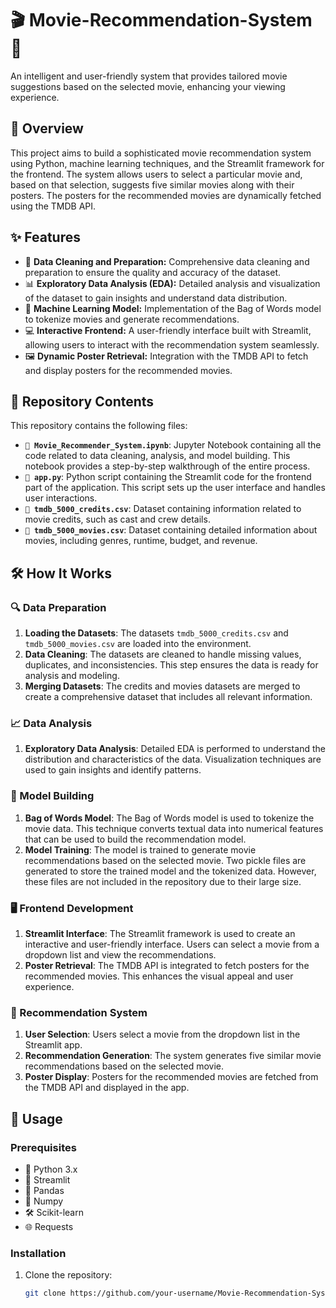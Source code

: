 # 🎬 Movie-Recommendation-System 🎥

An intelligent and user-friendly system that provides tailored movie suggestions based on the selected movie, enhancing your viewing experience.

## 📖 Overview

This project aims to build a sophisticated movie recommendation system using Python, machine learning techniques, and the Streamlit framework for the frontend. The system allows users to select a particular movie and, based on that selection, suggests five similar movies along with their posters. The posters for the recommended movies are dynamically fetched using the TMDB API.

## ✨ Features

- 🧹 **Data Cleaning and Preparation:** Comprehensive data cleaning and preparation to ensure the quality and accuracy of the dataset.
- 📊 **Exploratory Data Analysis (EDA):** Detailed analysis and visualization of the dataset to gain insights and understand data distribution.
- 🧠 **Machine Learning Model:** Implementation of the Bag of Words model to tokenize movies and generate recommendations.
- 💻 **Interactive Frontend:** A user-friendly interface built with Streamlit, allowing users to interact with the recommendation system seamlessly.
- 🖼️ **Dynamic Poster Retrieval:** Integration with the TMDB API to fetch and display posters for the recommended movies.

## 📁 Repository Contents

This repository contains the following files:

- **`📓 Movie_Recommender_System.ipynb`**: Jupyter Notebook containing all the code related to data cleaning, analysis, and model building. This notebook provides a step-by-step walkthrough of the entire process.
- **`📝 app.py`**: Python script containing the Streamlit code for the frontend part of the application. This script sets up the user interface and handles user interactions.
- **`📄 tmdb_5000_credits.csv`**: Dataset containing information related to movie credits, such as cast and crew details.
- **`📄 tmdb_5000_movies.csv`**: Dataset containing detailed information about movies, including genres, runtime, budget, and revenue.

## 🛠️ How It Works

### 🔍 Data Preparation

1. **Loading the Datasets**: The datasets `tmdb_5000_credits.csv` and `tmdb_5000_movies.csv` are loaded into the environment.
2. **Data Cleaning**: The datasets are cleaned to handle missing values, duplicates, and inconsistencies. This step ensures the data is ready for analysis and modeling.
3. **Merging Datasets**: The credits and movies datasets are merged to create a comprehensive dataset that includes all relevant information.

### 📈 Data Analysis

1. **Exploratory Data Analysis**: Detailed EDA is performed to understand the distribution and characteristics of the data. Visualization techniques are used to gain insights and identify patterns.

### 🧩 Model Building

1. **Bag of Words Model**: The Bag of Words model is used to tokenize the movie data. This technique converts textual data into numerical features that can be used to build the recommendation model.
2. **Model Training**: The model is trained to generate movie recommendations based on the selected movie. Two pickle files are generated to store the trained model and the tokenized data. However, these files are not included in the repository due to their large size.

### 🖥️ Frontend Development

1. **Streamlit Interface**: The Streamlit framework is used to create an interactive and user-friendly interface. Users can select a movie from a dropdown list and view the recommendations.
2. **Poster Retrieval**: The TMDB API is integrated to fetch posters for the recommended movies. This enhances the visual appeal and user experience.

### 🎯 Recommendation System

1. **User Selection**: Users select a movie from the dropdown list in the Streamlit app.
2. **Recommendation Generation**: The system generates five similar movie recommendations based on the selected movie.
3. **Poster Display**: Posters for the recommended movies are fetched from the TMDB API and displayed in the app.

## 🚀 Usage

### Prerequisites

- 🐍 Python 3.x
- 🌟 Streamlit
- 🐼 Pandas
- 🔢 Numpy
- 🛠️ Scikit-learn
- 🌐 Requests

### Installation

1. Clone the repository:
   ```sh
   git clone https://github.com/your-username/Movie-Recommendation-System.git
